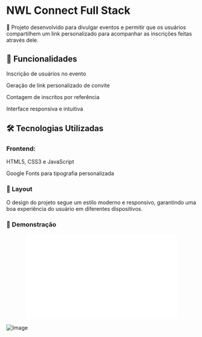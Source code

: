 # NWL Connect Full Stack

🚀 Projeto desenvolvido para divulgar eventos e permitir que os usuários compartilhem um link personalizado para acompanhar as inscrições feitas através dele.

## 📌 Funcionalidades

Inscrição de usuários no evento

Geração de link personalizado de convite

Contagem de inscritos por referência

Interface responsiva e intuitiva

## 🛠️ Tecnologias Utilizadas

### Frontend:

HTML5, CSS3 e JavaScript

Google Fonts para tipografia personalizada

### 🎨 Layout

O design do projeto segue um estilo moderno e responsivo, garantindo uma boa experiência do usuário em diferentes dispositivos.

### 📸 Demonstração

<p align="center">
  <iframe width="400" height="225" src="(https://github.com/user-attachments/assets/2205abee-445b-4901-8e77-fe4904060810)" frameborder="0" allowfullscreen></iframe>
</p>

![Image](https://github.com/user-attachments/assets/2205abee-445b-4901-8e77-fe4904060810)
